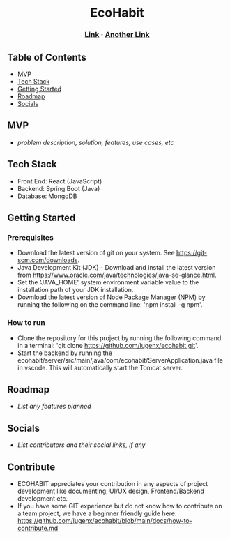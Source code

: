 <h1 align="center">EcoHabit</h1>
<h3 align="center">
    <a href="#">Link</a> · 
    <a href="#" class="default">Another Link</a> 
</h3>

## Table of Contents

- [MVP](#mvp)
- [Tech Stack](#tech-stack)
- [Getting Started](#getting-started)
- [Roadmap](#roadmap)
- [Socials](#socials)

## MVP

- _problem description, solution, features, use cases, etc_

## Tech Stack

- Front End: React (JavaScript)
- Backend: Spring Boot (Java)
- Database: MongoDB

## Getting Started

### Prerequisites

- Download the latest version of git on your system. See https://git-scm.com/downloads.
- Java Development Kit (JDK) - Download and install the latest version from https://www.oracle.com/java/technologies/java-se-glance.html.
- Set the 'JAVA_HOME' system environment variable value to the installation path of your JDK installation.
- Download the latest version of Node Package Manager (NPM) by running the following on the command line: 'npm install -g npm'.

### How to run

- Clone the repository for this project by running the following command in a terminal: 'git clone https://github.com/lugenx/ecohabit.git'.
- Start the backend by running the ecohabit/server/src/main/java/com/ecohabit/ServerApplication.java file in vscode. This will automatically start the Tomcat server.

## Roadmap

- _List any features planned_

## Socials

- _List contributors and their social links, if any_


 ## Contribute

 - ECOHABIT appreciates your contribution in any aspects of project development like documenting, UI/UX design, Frontend/Backend development etc.
 - If you have some GIT experience but do not know how to contribute on a team project, we have a beginner friendly guide here: https://github.com/lugenx/ecohabit/blob/main/docs/how-to-contribute.md